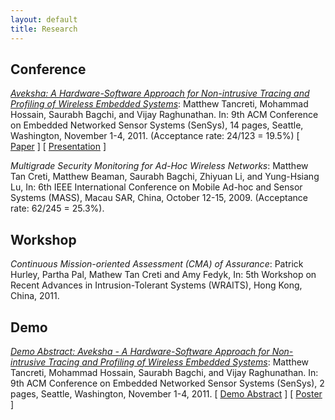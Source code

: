 ```yaml
---
layout: default
title: Research
---
```


Conference
----------

*[Aveksha: A Hardware-Software Approach for Non-intrusive Tracing and Profiling of
Wireless Embedded Systems](aveksha.html)*: Matthew Tancreti, Mohammad Hossain, Saurabh Bagchi,
and Vijay Raghunathan. In: 9th ACM Conference on Embedded Networked Sensor Systems (SenSys),
14 pages, Seattle, Washington, November 1-4, 2011. (Acceptance rate: 24/123 = 19.5%)
\[ [Paper](documents/aveksha-sensys2011-author.pdf) \]
\[ [Presentation](documents/presentation-aveksha-sensys2011.pdf) \]

*Multigrade Security Monitoring for Ad-Hoc Wireless Networks*: Matthew Tan Creti,
Matthew Beaman, Saurabh Bagchi, Zhiyuan Li, and Yung-Hsiang Lu, In: 6th IEEE
International Conference on Mobile Ad-hoc and Sensor Systems (MASS), Macau SAR, China,
October 12-15, 2009. (Acceptance rate: 62/245 = 25.3%).

Workshop
--------

*Continuous Mission-oriented Assessment (CMA) of Assurance*: Patrick Hurley,
Partha Pal, Mathew Tan Creti and Amy Fedyk, In: 5th Workshop on Recent Advances
in Intrusion-Tolerant Systems (WRAITS), Hong Kong, China, 2011.

Demo
----

*[Demo Abstract: Aveksha - A Hardware-Software Approach for Non-intrusive Tracing and Profiling of
Wireless Embedded Systems](aveksha.html)*: Matthew Tancreti, Mohammad Hossain, Saurabh Bagchi,
and Vijay Raghunathan. In: 9th ACM Conference on Embedded Networked Sensor Systems (SenSys),
2 pages, Seattle, Washington, November 1-4, 2011.
\[ [Demo Abstract](documents/demo-aveksha-sensys2011.pdf) \]
\[ [Poster](documents/poster-aveksha-sensys2011.pdf) \]
